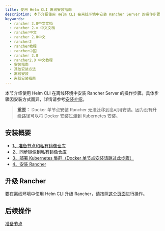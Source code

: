 ```yaml
---
title: 使用 Helm CLI 离线安装指南
description: 本节介绍使用 Helm CLI 在离线环境中安装 Rancher Server 的操作步骤。具体步骤因安装方式而异，有关每个安装选项的更多信息，详情请参考安装介绍。
keywords:
  - rancher 2.0中文文档
  - rancher 2.x 中文文档
  - rancher中文
  - rancher 2.0中文
  - rancher2
  - rancher教程
  - rancher中国
  - rancher 2.0
  - rancher2.0 中文教程
  - 安装指南
  - 其他安装方法
  - 离线安装
  - 离线安装指南
---
```


本节介绍使用 Helm CLI 在离线环境中安装 Rancher Server 的操作步骤。具体步骤因安装方式而异，详情请参考[安装介绍](/docs/rancher2/installation_new/_index)。

> **重要：** Docker 单节点安装 Rancher 无法迁移到高可用安装。因为没有升级路径可以将 Docker 安装过渡到 Kubernetes 安装。

## 安装概要

- [1、准备节点和私有镜像仓库](/docs/rancher2/installation_new/other-installation-methods/air-gap/prepare-nodes/_index)
- [2、同步镜像到私有镜像仓库](/docs/rancher2/installation_new/other-installation-methods/air-gap/populate-private-registry/_index)
- [3、部署 Kubernetes 集群（Docker 单节点安装请跳过此步骤）](/docs/rancher2/installation_new/other-installation-methods/air-gap/launch-kubernetes/_index)
- [4、安装 Rancher](/docs/rancher2/installation_new/other-installation-methods/air-gap/install-rancher/_index)

## 升级 Rancher

要在离线环境中使用 Helm CLI 升级 Rancher，请按照[这个页面](/docs/rancher2/installation_new/install-rancher-on-k8s/upgrades/_index)进行操作。

## 后续操作

[准备节点](/docs/rancher2/installation_new/other-installation-methods/air-gap/prepare-nodes/_index)
